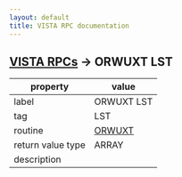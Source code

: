 ```yaml
---
layout: default
title: VISTA RPC documentation
---
```




## [VISTA RPCs](TableOfContent.md) &#8594; ORWUXT LST 

 property | value 
--- | --- 
 label | ORWUXT LST
 tag | LST
 routine | [ORWUXT](http://code.osehra.org/dox/Routine_ORWUXT_source.html)
 return value type | ARRAY
 description | 